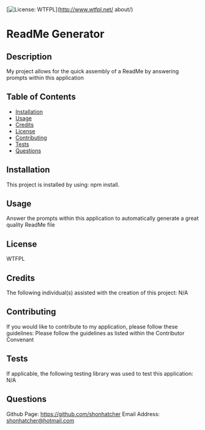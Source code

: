 [![License: WTFPL](https://img.shields.io/badge/License-WTFPL-brightgreen.svg)](http://www.wtfpl.net/   about/)


# ReadMe Generator 


## Description 

My project allows for the quick assembly of a ReadMe by answering prompts within this application 


## Table of Contents 

* [Installation](#installation)
* [Usage](#usage)
* [Credits](#credits)
* [License](#license)
* [Contributing](#contributing)
* [Tests](#tests)
* [Questions](#questions)


## Installation

This project is installed by using:
         npm install.


## Usage

Answer the prompts within this application to automatically generate a great quality ReadMe file


## License

WTFPL


## Credits

The following individual(s) assisted with the creation of this project:
        N/A


## Contributing

If you would like to contribute to my application, please follow these guidelines: 
        Please follow the guidelines as listed within the Contributor Convenant


## Tests

If applicable, the following testing library was used to test this application: 
        N/A


## Questions

Github Page: https://github.com/shonhatcher
Email Address: shonhatcher@hotmail.com